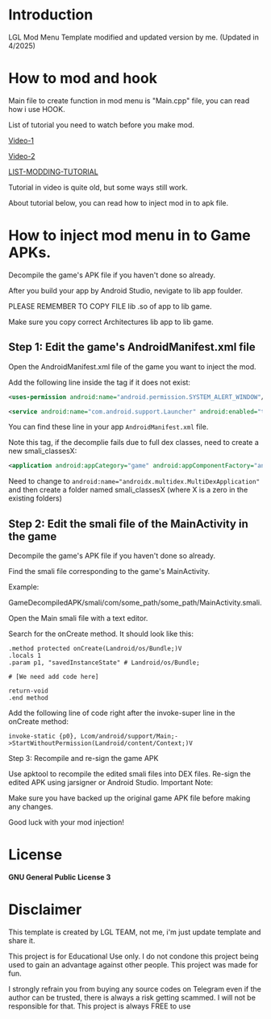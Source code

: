 # Introduction
LGL Mod Menu Template modified and updated version by me. (Updated in 4/2025)

# How to mod and hook
Main file to create function in mod menu is "Main.cpp" file, you can read how i use HOOK.

List of tutorial you need to watch before you make mod.

[Video-1](https://www.youtube.com/watch?v=ieMclBtL6Ig&t)

[Video-2](https://www.youtube.com/watch?v=eMQTR3dSNpw&t)

[LIST-MODDING-TUTORIAL](https://platinmods.com/threads/list-of-platinmods-modding-tutorials.19773)

Tutorial in video is quite old, but some ways still work.

About tutorial below, you can read how to inject mod in to apk file.

# How to inject mod menu in to Game APKs.

Decompile the game's APK file if you haven't done so already.

After you build your app by Android Studio, nevigate to lib app foulder.

PLEASE REMEMBER TO COPY FILE lib .so of app to lib game. 

Make sure you copy correct Architectures lib app to lib game.

## Step 1: Edit the game's AndroidManifest.xml file

Open the AndroidManifest.xml file of the game you want to inject the mod.

Add the following line inside the <manifest> tag if it does not exist:
```XML
<uses-permission android:name="android.permission.SYSTEM_ALERT_WINDOW"/>
```
```XML
<service android:name="com.android.support.Launcher" android:enabled="true" android:exported="false" android:stopWithTask="true"/>
```
You can find these line in your app ```AndroidManifest.xml``` file.

Note this <application> tag, if the decomplie fails due to full dex classes, need to create a new smali_classesX:
```XML
<application android:appCategory="game" android:appComponentFactory="androidx.core.app.CoreComponentFactory" android:hardwareAccelerated="true" android:icon="@mipmap/app_icon" android:isGame="true" android:label="@string/app_name" android:name="androidx.multidex.MultiDexApplication" android:networkSecurityConfig="@xml/tp_network_security_config" android:roundIcon="@mipmap/app_icon_round" android:supportsRtl="true" android:theme="@android:style/Theme.NoTitleBar.Fullscreen" android:usesCleartextTraffic="true">
```
Need to change to ```android:name="androidx.multidex.MultiDexApplication"``` and then create a folder named smali_classesX (where X is a zero in the existing folders)

## Step 2: Edit the smali file of the MainActivity in the game

Decompile the game's APK file if you haven't done so already.

Find the smali file corresponding to the game's MainActivity. 

Example:

GameDecompiledAPK/smali/com/some_path/some_path/MainActivity.smali.

Open the Main smali file with a text editor.

Search for the onCreate method. It should look like this:

```Smali
.method protected onCreate(Landroid/os/Bundle;)V
.locals 1
.param p1, "savedInstanceState" # Landroid/os/Bundle;

# [We need add code here]

return-void
.end method
```
Add the following line of code right after the invoke-super line in the onCreate method:

```Smali
invoke-static {p0}, Lcom/android/support/Main;->StartWithoutPermission(Landroid/content/Context;)V
```
Step 3: Recompile and re-sign the game APK

Use apktool to recompile the edited smali files into DEX files.
Re-sign the edited APK using jarsigner or Android Studio.
Important Note:

Make sure you have backed up the original game APK file before making any changes.

Good luck with your mod injection!

# License
**GNU General Public License 3**

# Disclaimer
This template is created by LGL TEAM, not me, i'm just update template and share it.

This project is for Educational Use only. I do not condone this project being used to gain an advantage against other people. This project was made for fun.

I strongly refrain you from buying any source codes on Telegram even if the author can be trusted, there is always a risk getting scammed. I will not be responsible for that. This project is always FREE to use
